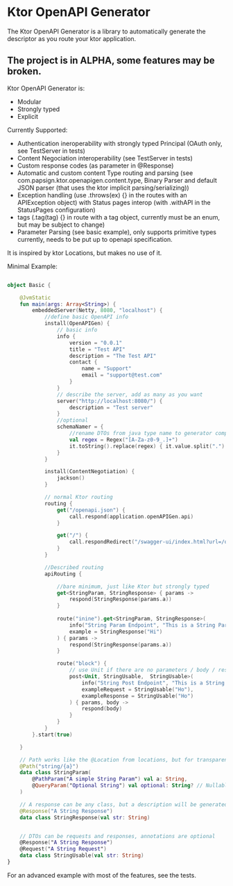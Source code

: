# Ktor OpenAPI Generator
The Ktor OpenAPI Generator is a library to automatically generate the descriptor as you route your ktor application.

## The project is in ALPHA, some features may be broken.

Ktor OpenAPI Generator is:
- Modular
- Strongly typed
- Explicit

Currently Supported:
- Authentication ineroperability with strongly typed Principal (OAuth only, see TestServer in tests)
- Content Negociation interoperability (see TestServer in tests)
- Custom response codes (as parameter in @Response)
- Automatic and custom content Type routing and parsing (see com.papsign.ktor.openapigen.content.type, Binary Parser and default JSON parser (that uses the ktor implicit parsing/serializing))
- Exception handling (use .throws(ex) {} in the routes with an APIException object) with Status pages interop (with .withAPI in the StatusPages configuration)
- tags (.tag(tag) {} in route with a tag object, currently must be an enum, but may be subject to change)
- Parameter Parsing (see basic example), only supports primitive types currently, needs to be put up to openapi specification.

It is inspired by ktor Locations, but makes no use of it.

Minimal Example:

```kotlin

object Basic {

    @JvmStatic
    fun main(args: Array<String>) {
        embeddedServer(Netty, 8080, "localhost") {
            //define basic OpenAPI info
            install(OpenAPIGen) {
                // basic info
                info {
                    version = "0.0.1"
                    title = "Test API"
                    description = "The Test API"
                    contact {
                        name = "Support"
                        email = "support@test.com"
                    }
                }
                // describe the server, add as many as you want
                server("http://localhost:8080/") {
                    description = "Test server"
                }
                //optional
                schemaNamer = {
                    //rename DTOs from java type name to generator compatible form
                    val regex = Regex("[A-Za-z0-9_.]+")
                    it.toString().replace(regex) { it.value.split(".").last() }.replace(Regex(">|<|, "), "_")
                }
            }

            install(ContentNegotiation) {
                jackson()
            }

            // normal Ktor routing
            routing {
                get("/openapi.json") {
                    call.respond(application.openAPIGen.api)
                }

                get("/") {
                    call.respondRedirect("/swagger-ui/index.html?url=/openapi.json", true)
                }
            }

            //Described routing
            apiRouting {

                //bare minimum, just like Ktor but strongly typed
                get<StringParam, StringResponse> { params ->
                    respond(StringResponse(params.a))
                }
                
                route("inine").get<StringParam, StringResponse>(
                    info("String Param Endpoint", "This is a String Param Endpoint"), // A Route module that describes an endpoint, it is optional
                    example = StringResponse("Hi")
                ) { params ->
                    respond(StringResponse(params.a))
                }

                route("block") {
                    // use Unit if there are no parameters / body / response
                    post<Unit, StringUsable,  StringUsable>(
                        info("String Post Endpoint", "This is a String Post Endpoint"),
                        exampleRequest = StringUsable("Ho"),
                        exampleResponse = StringUsable("Ho")
                    ) { params, body ->
                        respond(body)
                    }
                }
            }
        }.start(true)

    }

    // Path works like the @Location from locations, but for transparency we recommend only using it to extract the parameters
    @Path("string/{a}")
    data class StringParam(
        @PathParam("A simple String Param") val a: String,
        @QueryParam("Optional String") val optional: String? // Nullable Types are optional
    )

    // A response can be any class, but a description will be generated from the annotation
    @Response("A String Response")
    data class StringResponse(val str: String)


    // DTOs can be requests and responses, annotations are optional
    @Response("A String Response")
    @Request("A String Request")
    data class StringUsable(val str: String)
}
```

For an advanced example with most of the features, see the tests.


